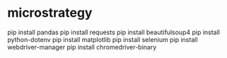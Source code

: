 # microstrategy

pip install pandas
pip install requests
pip install beautifulsoup4
pip install python-dotenv
pip install matplotlib
pip install selenium
pip install webdriver-manager
pip install chromedriver-binary
